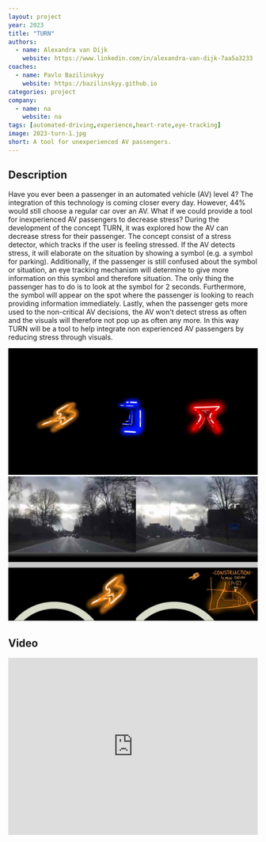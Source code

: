 ```yaml
---
layout: project
year: 2023
title: "TURN"
authors:
  - name: Alexandra van Dijk
    website: https://www.linkedin.com/in/alexandra-van-dijk-7aa5a3233
coaches:
  - name: Pavlo Bazilinskyy
    website: https://bazilinskyy.github.io
categories: project
company:
  - name: na
    website: na
tags: [automated-driving,experience,heart-rate,eye-tracking]
image: 2023-turn-1.jpg
short: A tool for unexperienced AV passengers.
---
```


## Description
Have you ever been a passenger in an automated vehicle (AV) level 4? The integration of this technology is coming closer every day. However, 44% would still choose a regular car over an AV. What if we could provide a tool for inexperienced AV passengers to decrease stress? During the development of the concept TURN, it was explored how the AV can decrease stress for their passenger. The concept consist of a stress detector, which tracks if the user is feeling stressed. If the AV detects stress, it will elaborate on the situation by showing a symbol (e.g. a symbol for parking). Additionally, if the passenger is still confused about the symbol or situation, an eye tracking mechanism will determine to give more information on this symbol and therefore situation. The only thing the passenger has to do is to look at the symbol for 2 seconds. Furthermore, the symbol will appear on the spot where the passenger is looking to reach providing information immediately. Lastly, when the passenger gets more used to the non-critical AV decisions, the AV won't detect stress as often and the visuals will therefore not pop up as often any more. In this way TURN will be a tool to help integrate non experienced AV passengers by reducing stress through visuals.

<div class="project-image">
  <img src="/assets/img/2023-turn-2.jpg">
</div>
<div class="project-image">
  <img src="/assets/img/2023-turn-3.jpg">
</div>

## Video
<iframe style="display:inline-block; border:0px solid #FFF; width: 100%; height: 358px" src="https://www.youtube.com/embed/CSL46kpgS0Q?playlist=CSL46kpgS0Q&loop=1&autoplay=1&mute=1" frameborder="0" allowfullscreen></iframe>
